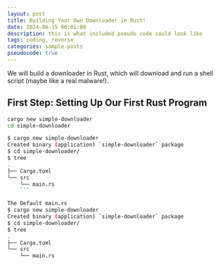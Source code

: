 ```yaml
---
layout: post
title: Building Your Own Downloader in Rust!
date: 2024-06-15 00:01:00
description: this is what included pseudo code could look like
tags: coding, reverse
categories: sample-posts
pseudocode: true
---
```


We will build a downloader in Rust, which will download and run a shell script (maybe like a real malware!).

## First Step: Setting Up Our First Rust Program

```sh
cargo new simple-downloader
cd simple-downloader

$ cargo new simple-downloader
Created binary (application) `simple-downloader` package
$ cd simple-downloader/
$ tree
.
├── Cargo.toml
└── src
    └── main.rs
    ```

The Default main.rs
$ cargo new simple-downloader
Created binary (application) `simple-downloader` package
$ cd simple-downloader/
$ tree
.
├── Cargo.toml
└── src
    └── main.rs
